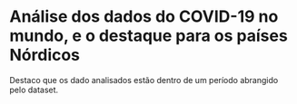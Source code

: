 # Análise dos dados do COVID-19 no mundo, e o destaque para os países Nórdicos
Destaco que os dado analisados estão dentro de um período abrangido pelo dataset.
